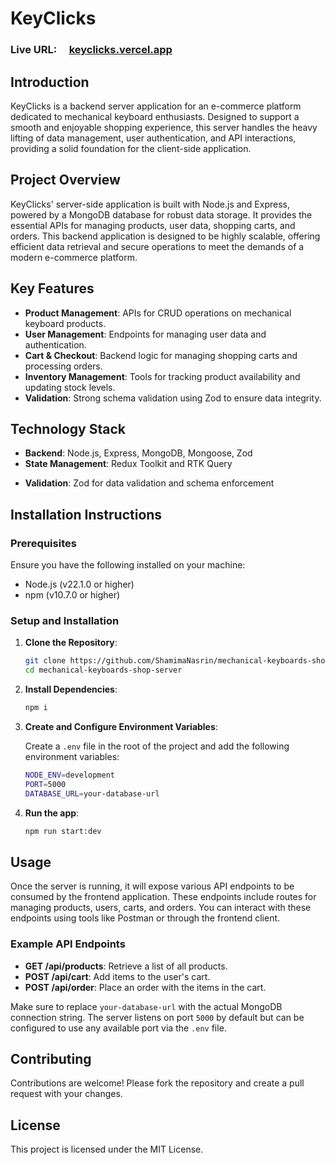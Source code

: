 # KeyClicks

### Live URL: &nbsp; &nbsp; [keyclicks.vercel.app](https://mechanical-keyboards-server.vercel.app)

## Introduction

KeyClicks is a backend server application for an e-commerce platform dedicated to mechanical keyboard enthusiasts. Designed to support a smooth and enjoyable shopping experience, this server handles the heavy lifting of data management, user authentication, and API interactions, providing a solid foundation for the client-side application.

## Project Overview

KeyClicks' server-side application is built with Node.js and Express, powered by a MongoDB database for robust data storage. It provides the essential APIs for managing products, user data, shopping carts, and orders. This backend application is designed to be highly scalable, offering efficient data retrieval and secure operations to meet the demands of a modern e-commerce platform.

## Key Features

- **Product Management**: APIs for CRUD operations on mechanical keyboard products.
- **User Management**: Endpoints for managing user data and authentication.
- **Cart & Checkout**: Backend logic for managing shopping carts and processing orders.
- **Inventory Management**: Tools for tracking product availability and updating stock levels.
- **Validation**: Strong schema validation using Zod to ensure data integrity.

## Technology Stack

- **Backend**: Node.js, Express, MongoDB, Mongoose, Zod
- **State Management**: Redux Toolkit and RTK Query
<!-- - **Authentication**: JWT-based authentication -->
- **Validation**: Zod for data validation and schema enforcement

## Installation Instructions

### Prerequisites

Ensure you have the following installed on your machine:

- Node.js (v22.1.0 or higher)
- npm (v10.7.0 or higher)

### Setup and Installation

1. **Clone the Repository**:

   ```bash
   git clone https://github.com/ShamimaNasrin/mechanical-keyboards-shop-server.git
   cd mechanical-keyboards-shop-server
   ```

2. **Install Dependencies**:

   ```bash
   npm i
   ```

3. **Create and Configure Environment Variables**:

   Create a `.env` file in the root of the project and add the following environment variables:

   ```bash
   NODE_ENV=development
   PORT=5000
   DATABASE_URL=your-database-url
   ```

4. **Run the app**:

   ```bash
   npm run start:dev
   ```

## Usage

Once the server is running, it will expose various API endpoints to be consumed by the frontend application. These endpoints include routes for managing products, users, carts, and orders. You can interact with these endpoints using tools like Postman or through the frontend client.

### Example API Endpoints

- **GET /api/products**: Retrieve a list of all products.
- **POST /api/cart**: Add items to the user's cart.
- **POST /api/order**: Place an order with the items in the cart.

Make sure to replace `your-database-url` with the actual MongoDB connection string. The server listens on port `5000` by default but can be configured to use any available port via the `.env` file.

## Contributing

Contributions are welcome! Please fork the repository and create a pull request with your changes.

## License

This project is licensed under the MIT License.
